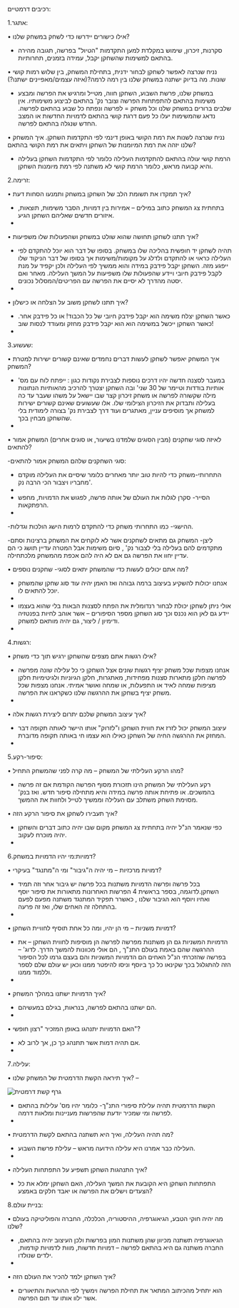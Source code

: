 רכיבים דרמטיים:

1.אתגר:

•	אילו כישורים יידרשו כדי לשחק במשחק שלנו?

-	סקרנות, זיכרון, שימוש במקלדת למען התקדמות "הטיול" בפרשה, תגובה מהירה בהתאם למשימות שהשחקן יקבל, עמידה בזמנים, תחרותיות.
  
•	נניח שנרצה לאפשר לשחקן לבחור ידנית, בתחילת המשחק, בין שלוש רמות קושי שונות. מה בדיוק ישתנה במשחק שלנו בין רמה לרמה?(איזה עצמים/מאפיינים ישתנו?)

-	במשחק שלנו, פרשת השבוע, השחקן חווה, מטייל ומרגיש את הפרשה ומבצע משימות בהתאם להתפתחות הפרשה וצובר נק' בהתאם לביצוע משימותיו. אין שלבים ברורים במשחק שלנו וכל משחק = לפרשה ונפתח כל שבוע בהתאם לפרשה. נדאג שהמשימות יעלו כל פעם דרגת קושי בהתאם לדמויות החדשות או המצב החדש שנגלה בהתאם לפרשה. 

•	נניח שנרצה לשנות את רמת הקושי באופן דינמי לפי התקדמות השחקן. איך המשחק שלנו יזהה את רמת המיומנות של השחקן ויתאים את רמת הקושי בהתאם?

-	הרמת קושי עולה בהתאם להתקדמות העלילה כלומר לפי התקדמות השחקן בעלילה והיא קבועה מראש, כלומר הרמת קושי לא משתנה לפי רמת מיומנות השחקן.

2.זרימה:

•	איך תמקדו את תשומת הלב של השחקן במשחק ותמנעו הסחות דעת?

-	בתחתית צג המשחק כתוב במילים – אמירות בין דמויות, הסבר משימות, תוצאות, איזורים חדשים שאליהם השחקן הגיע.
-	
•	איך תתנו לשחקן תחושה שהוא שולט במשחק ושהפעולות שלו משפיעות?

-	תהיה לשחקן יד חופשית בהליכה שלו במשחק. בסופו של דבר הוא יוכל להתקדם לפי העלילה כראוי או להתקדם ולדלג על מקומות/משימות אך בסופו של דבר הניקוד שלו ייפגע מזה. השחקן יקבל פידבק במידה והוא ממשיך לפי העלילה ולכן יקפיד על מנת לקבל פידבק חיובי ויידע שהפעולות שלו משפיעות על המשך העלילה. מאחר ואם יסטה מהדרך לא יסיים את הפרשה עם הפריטים/המסלול נכונים.
-	
•	איך תתנו לשחקן משוב על הצלחה או כישלון?

- כאשר השחקן יצלח משימה הוא יקבל פידבק חיובי של כל הכבוד! או כל פידבק אחר. כאשר השחקן ייכשל במשימה הוא הוא יקבל פידבק מחזק ומעודד לנסות שוב!
- 
3.שעשוע:
  
•	איך המשחק יאפשר לשחקן לעשות דברים נחמדים שאינם קשורים ישירות למטרת המשחק?

-	במעבר לסצנה חדשה יהיו דרכים נוספות לצבירת נקודות כגון : ייפתח לוח עם מס' אותיות בודדות וטיימר של 30 שני' ובה השחקן יצטרך להרכיב מהאותיות הנתונות מילה שקשורה לפרשה או משחק זיכרון קצר שבו יישאל על משהו שעבר עד כה בעלילה ותבדוק את הזיכרון הצילומי שלו. אלו שעשועים שאינם קשורים ישירות למשחק אך מוסיפים עניין, מאתגרים ועוד דרך לצבירת נק' בצורה לימודית בלי שהשחקן מבחין בכך.
-	
•	לאיזה סוגי שחקנים (מבין הסוגים שלמדנו בשיעור, או סוגים אחרים) המשחק אמור להתאים?

-סוגי השחקנים שלהם המשחק אמור להתאים:

- התחרותי-משחק כדי להיות טוב יותר מאחרים כלומר שיסיים את העלילה מוקדם מחבריו ויצבור הכי הרבה נק'.
- 
- הסייר- סקרן לגלות את העולם של אותה פרשה, לפגוש את הדמויות, מחפש הרפתקאות.
- 
-ההישגי- כמו התחרותי משחק כדי להתקדם לרמות הישג הולכות וגדלות.

-ליצן- המשחק גם מתאים לשחקנים אשר לא לוקחים את המשחק ברצינות וסתם מתקדמים להם בעלילה בלי לצבור נק' , סיום משימות אבל המטרה עדיין תושג כי הם עדיין יחוו את הפרשה גם אם לא היה להם אכפת מהמשחק מלכתחילה.

•	מה אתם יכולים לעשות כדי שהמשחק יתאים לסוגי- שחקנים נוספים?

-	אנחנו יכולות להשקיע בעיצוב ברמה גבוהה ואז האמן יהיה עוד סוג שחקן שהמשחק יוכל להתאים לו.
-	
-	אולי ניתן לשחקן יכולת לבחור רנדומלית את הפתח לסצנות הבאות בלי שהוא בעצמו יידע גם לאן הוא נכנס וכך סוג השחקן מספר הסיפורים – אשר אוהב לחיות בפנטזיה ודימיון / ליצור, גם יהיה מותאם למשחק.
-	
4.רגשות:
 	
•	אילו רגשות אתם מצפים שהשחקן ירגיש תוך כדי משחק?

-	אנחנו מצפות שכל משחק יציף רגשות שונים אצל השחקן כי כל עלילה שונה מפרשה לפרשה חלקן מתארות סצנות מפחידות, מאתגרות, חלקן הגיוניות ולגיטימיות חלקן מציפות שמחה לאיד או התפעלות, או שמחה ואושר אמיתי. אנחנו מצפות שכל משחק יציף בשחקן את ההרגשה שלנו כשקראנו את הפרשה.
-	
•	איך עיצוב המשחק שלכם יתרום ליצירת רגשות אלה?

- עיצוב המשחק יכול לזרז את חווית השחקן ו"לזרוק" אותו היישר לאותה תקופה דבר המחזק את ההרגשה החיה של השחקן כאילו הוא עצמו חי באותה תקופה מדוברת.
- 
5.סיפור-רקע:
  
•	מהו הרקע העלילתי של המשחק – מה קרה לפני שהמשחק התחיל?

-	רקע העלילתי של המשחק הינו תזכורת מסוף הפרשה הקודמת אם זה פרשה בהמשכים. או פתיחת אותה פרשה במידה והיא מתחילה סיפור חדש. ואז בנק' מסוימת השחק משתלב עם העלילה וממשיך לטייל ולחוות את ההמשך.
  
•	איך תעבירו לשחקן את סיפור הרקע הזה?

- כפי שנאמר הנ"ל יהיה בתחתית צג המשחק מקום שבו יהיה כתוב דברים והשחקן יהיה מוכרח לעקוב.
- 
6.דמויות:מי יהיו הדמויות במשחק?
  
•	דמויות מרכזיות – מי יהיה ה"גיבור" ומי ה"מתנגד" בעיקרי?

-	בכל פרשה ופרשה הדמויות משתנות בכל פרשה יש גיבור אחר וזה תמיד השחקן.לדוגמה, בספר בראשית 4 הפרשות האחרונות מתאורות את סיפור יוסף ואחיו ויוסף הוא הגיבור שלנו , כאשרר תפקיד המתנגד משתנה מפעם לפעם בהתחלה זה האחים שלו, ואז זה פרעה.
-	
•	דמויות משניות – מי הן יהיו, ומה כל אחת תוסיף לחוויית השחקן?

-	הדמויות המשניות גם הן משתנות מפרשה לפרשה הן מוסיפות לחווית השחקן – את ההרגשה שהם באמת בעולם התנ"ך , הם אולי מכוונות להמשך הדרך. לדוג' – בפרשה שהזכרתי הנ"ל האחים הם הדמויות המשניות והם בעצם גרמו לכל הסיפור הזה להתגלגל בכך שקינאו כל כך ביוסף וניסו להיפטר ממנו וכאן יש עולם שלם לספר וללמוד ממנו.
-	
•	איך הדמויות ישתנו במהלך המשחק?

-	הם ישתנו בהתאם לפרשה, בנראות, בגילם במעשיהם.
-	
•	האם הדמויות יתנהגו באופן המזכיר "רצון חופשי"?

-	אם תהיה דמות אשר תתנהג כך כן, אך לרוב לא.
-	
7.עלילה:
 	
•	איך תיראה הקשת הדרמטית של המשחק שלנו? – 

![גרף קשת דרמטית](https://github.com/game-devcourse/Parashat_Hashavua/assets/86705118/21d21ee1-d256-4868-93e3-1d782fe34735)


-	הקשת הדרמטית תהיה עלילת סיפורי התנ"ך- כלומר יהיו מס' עלילות בהתאם לפרשה ומי שמכיר יודעת שהפרשות מעניינות ומלאות דרמה.
-	
•	מה תהיה העלילה, ואיך היא תשתנה בהתאם לקשת הדרמטית?

-	העלילה כבר אמרנו היא עלילה הידועה מראש – עלילת פרשת השבוע.
-	
•	איך התנהגות השחקן תשפיע על התפתחות העלילה?

-  התפתחות השחקן היא הקובעת את המשך העלילה, האם השחקן ימלא את כל הצעדים וישלים את הפרשה או יאבד חלקים באמצע?
  
8.בניית עולם:

•	מה יהיה חוקי הטבע, הגיאוגרפיה, ההיסטוריה, הכלכלה, החברה והפוליטיקה בעולם שלנו?

-	הגיאוגרפיה תשתנה מכיוון שהן משתנות המון בפרשות ולכן העיצוב יהיה בהתאם, החברה משתנה גם היא בהתאם לפרשה – דמויות חדשות, מוות לדמויות קודמות, ילדים שנולדו.
-	
•	איך השחקן ילמד להכיר את העולם הזה?

-	הוא יתחיל מהכיתוב המתאר את תחילת הפרשה וימשיך לפי ההוראות והתיאורים אשר ילוו אותו עד תום הפרשה.

